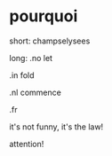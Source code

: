 # pourquoi
short:
champselysees

long:
.no
let

.in
fold

.nl
commence

.fr

it's not funny, it's the law!

attention!
